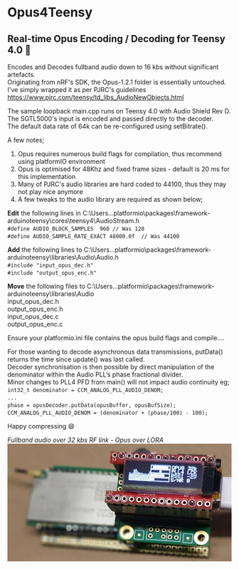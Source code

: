 # Opus4Teensy  
## Real-time Opus Encoding / Decoding for Teensy 4.0 🚧

Encodes and Decodes fullband audio down to 16 kbs without significant artefacts.  
Originating from nRF's SDK, the Opus-1.2.1 folder is essentially untouched.  
I've simply wrapped it as per PJRC's guidelines https://www.pjrc.com/teensy/td_libs_AudioNewObjects.html  

The sample loopback main.cpp runs on Teensy 4.0 with Audio Shield Rev D.  
The SGTL5000's input is encoded and passed directly to the decoder.  
The default data rate of 64k can be re-configured using setBitrate().  

A few notes;
1. Opus requires numerous build flags for compilation, thus recommend using platformIO environment
2. Opus is optimised for 48Khz and fixed frame sizes - default is 20 ms for this implementation
3. Many of PJRC's audio libraries are hard coded to 44100, thus they may not play nice anymore
4. A few tweaks to the audio library are required as shown below;

**Edit** the following lines in C:\Users...platformio\packages\framework-arduinoteensy\cores\teensy4\AudioStream.h  
`#define AUDIO_BLOCK_SAMPLES  960 // Was 128`  
`#define AUDIO_SAMPLE_RATE_EXACT 48000.0f  // Was 44100`  

**Add** the following lines to C:\Users...platformio\packages\framework-arduinoteensy\libraries\Audio\Audio.h  
`#include "input_opus_dec.h"`  
`#include "output_opus_enc.h"`  

**Move** the following files to C:\Users...platformio\packages\framework-arduinoteensy\libraries\Audio  
input_opus_dec.h  
output_opus_enc.h  
input_opus_dec.c  
output_opus_enc.c  

Ensure your platformio.ini file contains the opus build flags and compile....  

For those wanting to decode asynchronous data transmissions, putData() returns the time since update() was last called.  
Decoder synchronisation is then possible by direct manipulation of the denominator within the Audio PLL’s phase fractional divider.  
Minor changes to PLL4 PFD from main() will not impact audio continuity eg;  
`int32_t denominator = CCM_ANALOG_PLL_AUDIO_DENOM;`  
`...`  
`phase = opusDecoder.putData(opusBuffer, opusBufSize);`  
`CCM_ANALOG_PLL_AUDIO_DENOM = (denominator + (phase/100) - 100);`  

Happy compressing 😄  

_Fullband audio over 32 kbs RF link - Opus over LORA_
![](https://github.com/mgergos/assets/blob/main/Opus_over_LORA.jpg?raw=true)

